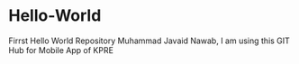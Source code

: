 # Hello-World
Firrst Hello World Repository
Muhammad Javaid Nawab, I am using this GIT Hub for Mobile App of KPRE 

